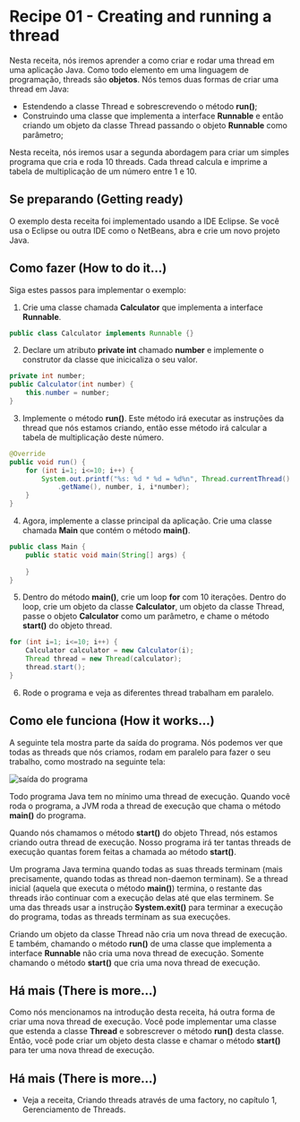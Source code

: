 # Recipe 01 - Creating and running a thread
Nesta receita, nós iremos aprender a como criar e rodar uma thread em uma aplicação Java. Como todo
elemento em uma linguagem de programação, threads são **objetos**. Nós temos duas formas de criar uma
thread em Java:
 - Estendendo a classe Thread e sobrescrevendo o método **run()**;
 - Construindo uma classe que implementa a interface **Runnable** e então criando um objeto da classe
Thread passando o objeto **Runnable** como parâmetro;

Nesta receita, nós iremos usar a segunda abordagem para criar um simples programa que cria e roda 10
threads. Cada thread calcula e imprime a tabela de multiplicação de um número entre 1 e 10.

## Se preparando (Getting ready)
O exemplo desta receita foi implementado usando a IDE Eclipse. Se você usa o Eclipse ou outra IDE como
o NetBeans, abra e crie um novo projeto Java.

## Como fazer (How to do it...)
Siga estes passos para implementar o exemplo:
 1. Crie uma classe chamada **Calculator** que implementa a interface **Runnable**.
```java
public class Calculator implements Runnable {}
```

 2. Declare um atributo **private int** chamado **number** e implemente o construtor da classe que
inicicaliza o seu valor.
```java
private int number;
public Calculator(int number) {
    this.number = number;
}
```

 3. Implemente o método **run()**. Este método irá executar as instruções da thread que nós estamos
criando, então esse método irá calcular a tabela de multiplicação deste número.
```java
@Override
public void run() {
    for (int i=1; i<=10; i++) {
        System.out.printf("%s: %d * %d = %d%n", Thread.currentThread()
            .getName(), number, i, i*number);
    }
}
```

 4. Agora, implemente a classe principal da aplicação. Crie uma classe chamada **Main** que contém
o método **main()**.
```java
public class Main {
    public static void main(String[] args) {
        
    }
}
```

 5. Dentro do método **main()**, crie um loop **for** com 10 iterações. Dentro do loop, crie um
objeto da classe **Calculator**, um objeto da classe Thread, passe o objeto **Calculator** como
um parâmetro, e chame o método **start()** do objeto thread.
```java
for (int i=1; i<=10; i++) {
    Calculator calculator = new Calculator(i);
    Thread thread = new Thread(calculator);
    thread.start();
}
```

 6. Rode o programa e veja as diferentes thread trabalham em paralelo.

## Como ele funciona (How it works...)
A seguinte tela mostra parte da saída do programa. Nós podemos ver que todas as threads que nós
criamos, rodam em paralelo para fazer o seu trabalho, como mostrado na seguinte tela:

![saída do programa](https://raw.githubusercontent.com/PedroFerreiraCJr/traducao-java-7-concurrency/master/images/recipe_01.png)

Todo programa Java tem no mínimo uma thread de execução. Quando você roda o programa, a JVM roda
a thread de execução que chama o método **main()** do programa.

Quando nós chamamos o método **start()** do objeto Thread, nós estamos criando outra thread de
execução. Nosso programa irá ter tantas threads de execução quantas forem feitas a chamada ao
método **start()**.

Um programa Java termina quando todas as suas threads terminam (mais precisamente, quando todas
as thread non-daemon terminam). Se a thread inicial (aquela que executa o método **main()**)
termina, o restante das threads irão continuar com a execução delas até que elas terminem. Se
uma das threads usar a instrução **System.exit()** para terminar a execução do programa, todas
as threads terminam as sua execuções.

Criando um objeto da classe Thread não cria um nova thread de execução. E também, chamando o
método **run()** de uma classe que implementa a interface **Runnable** não cria uma nova thread
de execução. Somente chamando o método **start()** que cria uma nova thread de execução.

## Há mais (There is more...)
Como nós mencionamos na introdução desta receita, há outra forma de criar uma nova thread de
execução. Você pode implementar uma classe que estenda a classe **Thread** e sobrescrever o
método **run()** desta classe. Então, você pode criar um objeto desta classe e chamar o 
método **start()** para ter uma nova thread de execução.

## Há mais (There is more...)
 - Veja a receita, Criando threads através de uma factory, no capítulo 1, Gerenciamento de
Threads.
